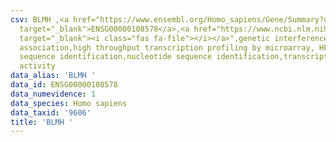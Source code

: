 ```yaml
---
csv: BLMH ,<a href="https://www.ensembl.org/Homo_sapiens/Gene/Summary?db=core;g=ENSG00000108578"
  target="_blank">ENSG00000108578</a>,<a href="https://www.ncbi.nlm.nih.gov/pubmed/28369544"
  target="_blank"><i class="fas fa-file"></i></a>",genetic interference,functional
  association,high throughput transcription profiling by microarray, HF73 cells,nucleotide
  sequence identification,nucleotide sequence identification,transcriptional regulation,up-regulates
  activity
data_alias: 'BLMH '
data_id: ENSG00000108578
data_numevidence: 1
data_species: Homo sapiens
data_taxid: '9606'
title: 'BLMH '
---
```

